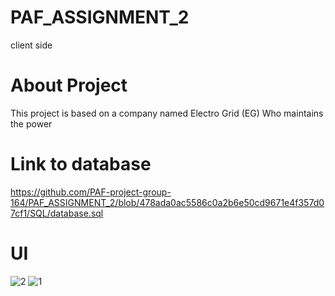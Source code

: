 # PAF_ASSIGNMENT_2
client side
# About Project
This project is based on a company named Electro Grid (EG) Who maintains the power
# Link to database
https://github.com/PAF-project-group-164/PAF_ASSIGNMENT_2/blob/478ada0ac5586c0a2b6e50cd9671e4f357d07cf1/SQL/database.sql

# UI
![2](https://user-images.githubusercontent.com/76850026/168483464-25ca60fb-aa85-4464-b33f-39549b7d237d.jpeg)
![1](https://user-images.githubusercontent.com/76850026/168483462-3c2fadb8-06af-4b3b-9aec-53c834b330fd.jpeg)

